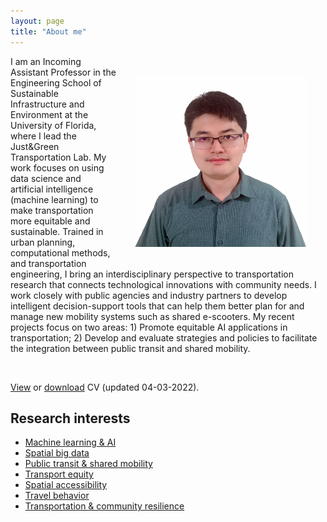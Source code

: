 ```yaml
---
layout: page
title: "About me"
---
```


<img align="right" width="275" height="275" src="https://github.com/jacobyan0/jacobyan0.github.io/raw/master/images/Headshot_Yan.jpg" style="vertical-align:middle;margin:30px 30px"> I am an Incoming Assistant Professor in the Engineering School of Sustainable Infrastructure and Environment at the University of Florida, where I lead the Just&Green Transportation Lab. My work focuses on using data science and artificial intelligence (machine learning) to make transportation more equitable and sustainable. Trained in urban planning, computational methods, and transportation engineering, I bring an interdisciplinary perspective to transportation research that connects technological innovations with community needs. I work closely with public agencies and industry partners to develop intelligent decision-support tools that can help them better plan for and manage new mobility systems such as shared e-scooters. My recent projects focus on two areas: 1) Promote equitable AI applications in transportation; 2) Develop and evaluate strategies and policies to facilitate the integration between public transit and shared mobility.

&nbsp;

[View](https://docs.google.com/viewer?url=https://raw.githubusercontent.com/jacobyan0/jacobyan0.github.io/master/Yan_CV.pdf) or [download](https://raw.githubusercontent.com/jacobyan0/jacobyan0.github.io/master/Yan_CV.pdf) CV (updated 04-03-2022).


## Research interests

* [Machine learning & AI](https://jacobyan0.github.io/aibigdata/)
* [Spatial big data](https://jacobyan0.github.io/aibigdata/)
* [Public transit & shared mobility](https://jacobyan0.github.io/transitnewmobility/)
* [Transport equity](https://jacobyan0.github.io/equity/)
* [Spatial accessibility](https://jacobyan0.github.io/accessibility/)
* [Travel behavior](https://jacobyan0.github.io/travelbehavior/)
* [Transportation & community resilience](https://jacobyan0.github.io/resilience/)
